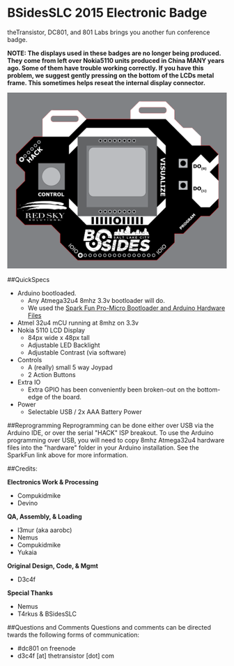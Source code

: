# BSidesSLC 2015 Electronic Badge
theTransistor, DC801, and 801 Labs brings you another fun conference badge.

**NOTE: The displays used in these badges are no longer being produced. They come from left over Nokia5110 units produced in China MANY years ago. Some of them have trouble working correctly. If you have this problem, we suggest gently pressing on the bottom of the LCDs metal frame. This sometimes helps reseat the internal display connector.**


![BSidesSLC 2015 Badge](outline.png)


##QuickSpecs
- Arduino bootloaded.
  - Any Atmega32u4 8mhz 3.3v bootloader will do.
  - We used the [Spark Fun Pro-Micro Bootloader and Arduino Hardware Files](https://www.sparkfun.com/products/12587)
- Atmel 32u4 mCU running at 8mhz on 3.3v
- Nokia 5110 LCD Display
  - 84px wide x 48px tall
  - Adjustable LED Backlight
  - Adjustable Contrast (via software)
- Controls
  - A (really) small 5 way Joypad
  - 2 Action Buttons
- Extra IO
  - Extra GPIO has been conveniently been broken-out on the bottom-edge of the board.
- Power
  - Selectable USB / 2x AAA Battery Power
  
  
##Reprogramming
Reprogramming can be done either over USB via the Arduino IDE, or over the serial "HACK" ISP breakout. To use the Arduino programming over USB, you will need to copy 8mhz Atmega32u4 hardware files into the "hardware" folder in your Arduino installation. See the SparkFun link above for more information.


##Credits:

**Electronics Work & Processing**
- Compukidmike
- Devino

**QA, Assembly, & Loading**
- l3mur (aka aarobc)
- Nemus
- Compukidmike
- Yukaia

**Original Design, Code, & Mgmt**
- D3c4f

**Special Thanks**
- Nemus
- T4rkus & BSidesSLC


##Questions and Comments
Questions and comments can be directed twards the following forms of communication:
- \#dc801 on freenode
- d3c4f [at] thetransistor [dot] com

